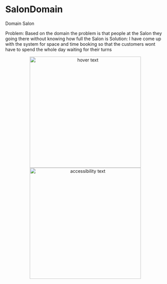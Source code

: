 # SalonDomain
Domain Salon

Problem: 	Based on the domain the problem is that people at the Salon they going there without knowing how full the Salon is
Solution:	I have come up with the system for space and time booking so that the customers wont have to spend the whole day waiting for their turns
<p align="center">
  <img src="Main.jpg" width="350" title="hover text">
  <img src="Main.jpg" width="350" alt="accessibility text">
</p>
